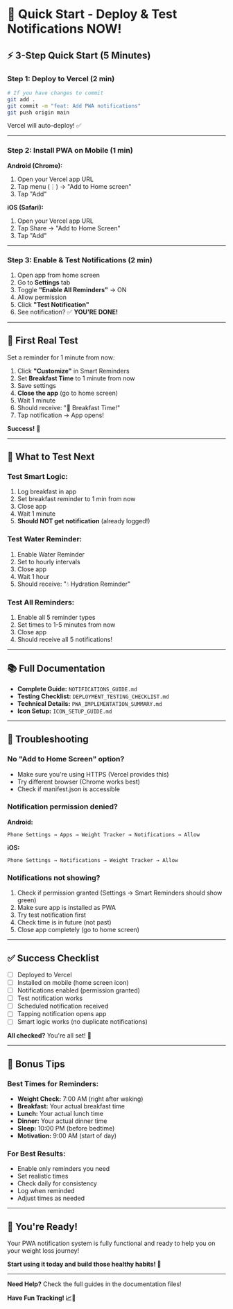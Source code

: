 # 🚀 Quick Start - Deploy & Test Notifications NOW!

## ⚡ 3-Step Quick Start (5 Minutes)

### **Step 1: Deploy to Vercel** (2 min)

```bash
# If you have changes to commit
git add .
git commit -m "feat: Add PWA notifications"
git push origin main
```

Vercel will auto-deploy! ✅

---

### **Step 2: Install PWA on Mobile** (1 min)

**Android (Chrome):**
1. Open your Vercel app URL
2. Tap menu (⋮) → "Add to Home screen"
3. Tap "Add"

**iOS (Safari):**
1. Open your Vercel app URL
2. Tap Share → "Add to Home Screen"
3. Tap "Add"

---

### **Step 3: Enable & Test Notifications** (2 min)

1. Open app from home screen
2. Go to **Settings** tab
3. Toggle **"Enable All Reminders"** → ON
4. Allow permission
5. Click **"Test Notification"**
6. See notification? ✅ **YOU'RE DONE!**

---

## 📱 First Real Test

Set a reminder for 1 minute from now:

1. Click **"Customize"** in Smart Reminders
2. Set **Breakfast Time** to 1 minute from now
3. Save settings
4. **Close the app** (go to home screen)
5. Wait 1 minute
6. Should receive: "🍳 Breakfast Time!"
7. Tap notification → App opens!

**Success!** 🎉

---

## 🎯 What to Test Next

### **Test Smart Logic:**
1. Log breakfast in app
2. Set breakfast reminder to 1 min from now
3. Close app
4. Wait 1 minute
5. **Should NOT get notification** (already logged!)

### **Test Water Reminder:**
1. Enable Water Reminder
2. Set to hourly intervals
3. Close app
4. Wait 1 hour
5. Should receive: "💧 Hydration Reminder"

### **Test All Reminders:**
1. Enable all 5 reminder types
2. Set times to 1-5 minutes from now
3. Close app
4. Should receive all 5 notifications!

---

## 📚 Full Documentation

- **Complete Guide:** `NOTIFICATIONS_GUIDE.md`
- **Testing Checklist:** `DEPLOYMENT_TESTING_CHECKLIST.md`
- **Technical Details:** `PWA_IMPLEMENTATION_SUMMARY.md`
- **Icon Setup:** `ICON_SETUP_GUIDE.md`

---

## 🔧 Troubleshooting

### **No "Add to Home Screen" option?**
- Make sure you're using HTTPS (Vercel provides this)
- Try different browser (Chrome works best)
- Check if manifest.json is accessible

### **Notification permission denied?**
**Android:**
```
Phone Settings → Apps → Weight Tracker → Notifications → Allow
```

**iOS:**
```
Phone Settings → Notifications → Weight Tracker → Allow
```

### **Notifications not showing?**
1. Check if permission granted (Settings → Smart Reminders should show green)
2. Make sure app is installed as PWA
3. Try test notification first
4. Check time is in future (not past)
5. Close app completely (go to home screen)

---

## ✅ Success Checklist

- [ ] Deployed to Vercel
- [ ] Installed on mobile (home screen icon)
- [ ] Notifications enabled (permission granted)
- [ ] Test notification works
- [ ] Scheduled notification received
- [ ] Tapping notification opens app
- [ ] Smart logic works (no duplicate notifications)

**All checked?** You're all set! 🎉

---

## 🎁 Bonus Tips

### **Best Times for Reminders:**
- **Weight Check:** 7:00 AM (right after waking)
- **Breakfast:** Your actual breakfast time
- **Lunch:** Your actual lunch time
- **Dinner:** Your actual dinner time
- **Sleep:** 10:00 PM (before bedtime)
- **Motivation:** 9:00 AM (start of day)

### **For Best Results:**
- Enable only reminders you need
- Set realistic times
- Check daily for consistency
- Log when reminded
- Adjust times as needed

---

## 💪 You're Ready!

Your PWA notification system is fully functional and ready to help you on your weight loss journey!

**Start using it today and build those healthy habits! 🎯**

---

**Need Help?** Check the full guides in the documentation files!

**Have Fun Tracking! 📈🎉**